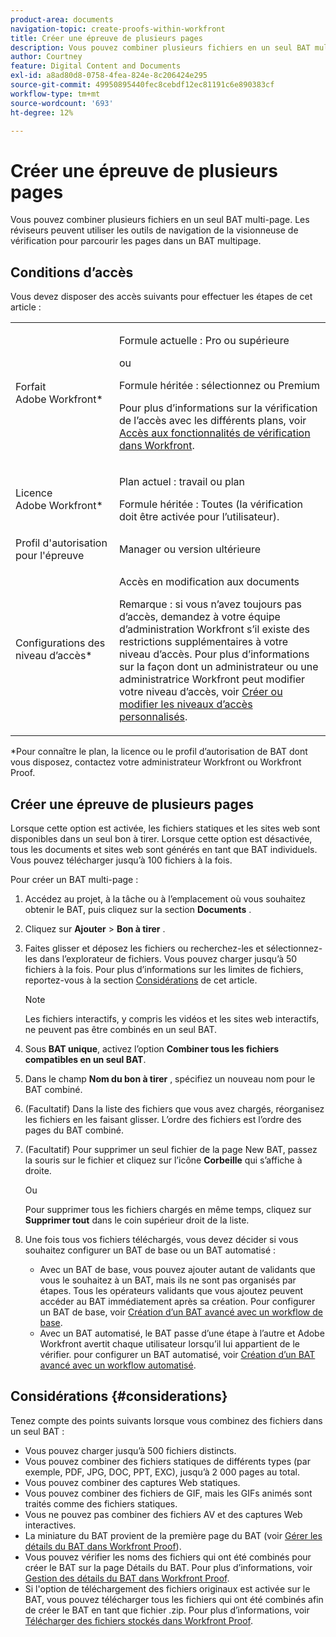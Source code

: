 ```yaml
---
product-area: documents
navigation-topic: create-proofs-within-workfront
title: Créer une épreuve de plusieurs pages
description: Vous pouvez combiner plusieurs fichiers en un seul BAT multi-page. Les réviseurs peuvent utiliser les outils de navigation de la visionneuse de vérification pour parcourir les pages dans un BAT multipage.
author: Courtney
feature: Digital Content and Documents
exl-id: a8ad80d8-0758-4fea-824e-8c206424e295
source-git-commit: 49950895440fec8cebdf12ec81191c6e890383cf
workflow-type: tm+mt
source-wordcount: '693'
ht-degree: 12%

---
```


# Créer une épreuve de plusieurs pages

Vous pouvez combiner plusieurs fichiers en un seul BAT multi-page. Les réviseurs peuvent utiliser les outils de navigation de la visionneuse de vérification pour parcourir les pages dans un BAT multipage.

## Conditions d’accès

Vous devez disposer des accès suivants pour effectuer les étapes de cet article :

<table style="table-layout:auto"> 
 <col> 
 <col> 
 <tbody> 
  <tr> 
   <td role="rowheader">Forfait Adobe Workfront*</td> 
   <td> <p>Formule actuelle : Pro ou supérieure</p> <p>ou</p> <p>Formule héritée : sélectionnez ou Premium</p> <p>Pour plus d’informations sur la vérification de l’accès avec les différents plans, voir <a href="/help/quicksilver/administration-and-setup/manage-workfront/configure-proofing/access-to-proofing-functionality.md" class="MCXref xref">Accès aux fonctionnalités de vérification dans Workfront</a>.</p> </td> 
  </tr> 
  <tr> 
   <td role="rowheader">Licence Adobe Workfront*</td> 
   <td> <p>Plan actuel : travail ou plan</p> <p>Formule héritée : Toutes (la vérification doit être activée pour l’utilisateur).</p> </td> 
  </tr> 
  <tr> 
   <td role="rowheader">Profil d'autorisation pour l'épreuve </td> 
   <td>Manager ou version ultérieure</td> 
  </tr> 
  <tr> 
   <td role="rowheader">Configurations des niveau d’accès*</td> 
   <td> <p>Accès en modification aux documents</p> <p>Remarque : si vous n’avez toujours pas d’accès, demandez à votre équipe d’administration Workfront s’il existe des restrictions supplémentaires à votre niveau d’accès. Pour plus d’informations sur la façon dont un administrateur ou une administratrice Workfront peut modifier votre niveau d’accès, voir <a href="../../../administration-and-setup/add-users/configure-and-grant-access/create-modify-access-levels.md" class="MCXref xref">Créer ou modifier les niveaux d’accès personnalisés</a>.</p> </td> 
  </tr> 
 </tbody> 
</table>

&#42;Pour connaître le plan, la licence ou le profil d’autorisation de BAT dont vous disposez, contactez votre administrateur Workfront ou Workfront Proof.

## Créer une épreuve de plusieurs pages

Lorsque cette option est activée, les fichiers statiques et les sites web sont disponibles dans un seul bon à tirer. Lorsque cette option est désactivée, tous les documents et sites web sont générés en tant que BAT individuels. Vous pouvez télécharger jusqu’à 100 fichiers à la fois.

Pour créer un BAT multi-page :

1. Accédez au projet, à la tâche ou à l’emplacement où vous souhaitez obtenir le BAT, puis cliquez sur la section **Documents** .
1. Cliquez sur **Ajouter** > **Bon à tirer** .
1. Faites glisser et déposez les fichiers ou recherchez-les et sélectionnez-les dans l’explorateur de fichiers. Vous pouvez charger jusqu’à 50 fichiers à la fois. Pour plus d’informations sur les limites de fichiers, reportez-vous à la section [Considérations](#considerations) de cet article.

   >[!NOTE]
   >
   >Les fichiers interactifs, y compris les vidéos et les sites web interactifs, ne peuvent pas être combinés en un seul BAT.

1. Sous **BAT unique**, activez l’option **Combiner tous les fichiers compatibles en un seul BAT**.
1. Dans le champ **Nom du bon à tirer** , spécifiez un nouveau nom pour le BAT combiné.
1. (Facultatif) Dans la liste des fichiers que vous avez chargés, réorganisez les fichiers en les faisant glisser. L’ordre des fichiers est l’ordre des pages du BAT combiné.
1. (Facultatif) Pour supprimer un seul fichier de la page New BAT, passez la souris sur le fichier et cliquez sur l’icône **Corbeille** qui s’affiche à droite.

   Ou

   Pour supprimer tous les fichiers chargés en même temps, cliquez sur **Supprimer tout** dans le coin supérieur droit de la liste.

1. Une fois tous vos fichiers téléchargés, vous devez décider si vous souhaitez configurer un BAT de base ou un BAT automatisé :

   * Avec un BAT de base, vous pouvez ajouter autant de validants que vous le souhaitez à un BAT, mais ils ne sont pas organisés par étapes. Tous les opérateurs validants que vous ajoutez peuvent accéder au BAT immédiatement après sa création. Pour configurer un BAT de base, voir [Création d’un BAT avancé avec un workflow de base](../../../review-and-approve-work/proofing/creating-proofs-within-workfront/configure-basic-proof-workflow.md).
   * Avec un BAT automatisé, le BAT passe d’une étape à l’autre et Adobe Workfront avertit chaque utilisateur lorsqu’il lui appartient de le vérifier. pour configurer un BAT automatisé, voir [Création d’un BAT avancé avec un workflow automatisé](../../../review-and-approve-work/proofing/creating-proofs-within-workfront/create-automated-proof-workflow.md).

## Considérations {#considerations}

Tenez compte des points suivants lorsque vous combinez des fichiers dans un seul BAT :

* Vous pouvez charger jusqu’à 500 fichiers distincts.
* Vous pouvez combiner des fichiers statiques de différents types (par exemple, PDF, JPG, DOC, PPT, EXC), jusqu’à 2 000 pages au total.
* Vous pouvez combiner des captures Web statiques.
* Vous pouvez combiner des fichiers de GIF, mais les GIFs animés sont traités comme des fichiers statiques.
* Vous ne pouvez pas combiner des fichiers AV et des captures Web interactives.
* La miniature du BAT provient de la première page du BAT (voir [Gérer les détails du BAT dans Workfront Proof](../../../workfront-proof/wp-work-proofsfiles/manage-your-work/manage-proof-details.md)).
* Vous pouvez vérifier les noms des fichiers qui ont été combinés pour créer le BAT sur la page Détails du BAT. Pour plus d’informations, voir [Gestion des détails du BAT dans Workfront Proof](../../../workfront-proof/wp-work-proofsfiles/manage-your-work/manage-proof-details.md).
* Si l&#39;option de téléchargement des fichiers originaux est activée sur le BAT, vous pouvez télécharger tous les fichiers qui ont été combinés afin de créer le BAT en tant que fichier .zip. Pour plus d’informations, voir  [Télécharger des fichiers stockés dans Workfront Proof](../../../workfront-proof/wp-work-proofsfiles/manage-your-work/download-files-stored.md).
